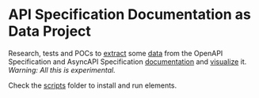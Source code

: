 # API Specification Documentation as Data Project

Research, tests and POCs to [extract](https://github.com/arno-di-loreto/openapi-specification-documentation-as-data/tree/main/oas-md-parser-python) some [data](specifications-data) from the OpenAPI Specification and AsyncAPI Specification [documentation](specifications) and [visualize](oas-data-viewer-web-component/) it.
_Warning: All this is experimental._

Check the [scripts](scripts) folder to install and run elements.